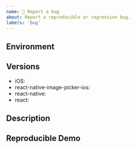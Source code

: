 ```yaml
---
name: 🐛 Report a bug
about: Report a reproducible or regression bug.
labels: 'bug'
---
```


<!-- NOTE: The iOS Simulator has some known issues with report network state changes. Please DO NOT report iOS bugs unless you are seeing them on a real device. -->

## Environment
<!-- Run `react-native info` in your terminal and paste its contents here. -->

## Versions
<!-- Please add the used versions/branches -->
- iOS:
- react-native-image-picker-ios:
- react-native:
- react:

## Description
<!-- Describe your issue in detail. Include screenshots if needed. If this is a regression, let us know. -->


## Reproducible Demo
<!-- Let us know how to reproduce the issue. Include a code sample or share a project that reproduces the issue. -->
<!-- Please follow the guidelines for providing a minimal example: https://stackoverflow.com/help/mcve -->